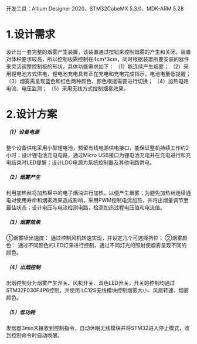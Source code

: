 开发工具：Altium Designer 2020、STM32CubeMX 5.3.0、MDK-ARM 5.28
# 1.设计需求
设计出一套完整的烟雾产生装置，该装置通过按钮来控制烟雾的产生和关闭。装置对体积要求较高，所以控制板需控制在4cm*3cm，同时根据装置所要安装的器件来灵活调整控制板的形状，具体功能需求如下：
（1）能连续产生烟雾；
（2）采用锂电池方式供电，锂电池充电具有正在充电和充电完成指示，电池电量低提醒；
（3）烟雾需呈现蓝色和红色两种颜色，颜色根据需要进行切换；
（4）加热电路电流、电压监测；
（5）采用无线方式控制烟雾效果。

# 2.设计方案
##### （1）设备电源
整个设备供电采用小型锂电池，预留有线电源供电接口，能保证整机持续工作约2小时；设计锂电池充电电路，通过Micro USB接口为锂电池充电并在充电进行和充电结束时LED提醒；设计LDO电源为系统控制器及其他电路供电。
##### （2）烟雾产生
利用加热丝将加热棉中的电子烟油进行加热，以便产生烟雾；为避免加热丝连续通电对使用寿命和烟雾效果造成影响，采用PWM控制电流加热，并将出烟量调节至最佳状态；设计电压与电流检测电路，检测加热过程电压值和电流值。
##### （3）烟雾效果
①烟雾喷出速度： 通过控制风机转速实现，并设定几个可选择挡位；
②烟雾颜色： 通过不同颜色的LED灯来进行控制，通过不同灯光的照射使烟雾呈现不同的颜色。
##### （4）出烟控制
出烟控制分为烟雾产生开关、风机开关、双色LED开关，开关的控制均通过STM32F030F4P6控制，并使用 LC12S无线模块控制烟雾大小、风扇转速、烟雾颜色。
##### （5）低功耗
发烟器3min未接收到控制指令，自动休眠无线模块并将STM32进入停止模式，收到控制命令时自动唤醒。
